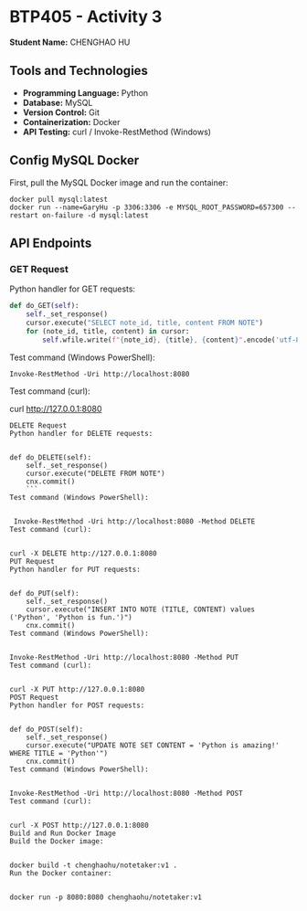 # BTP405 - Activity 3
**Student Name:** CHENGHAO HU

## Tools and Technologies
- **Programming Language:** Python
- **Database:** MySQL
- **Version Control:** Git
- **Containerization:** Docker
- **API Testing:** curl / Invoke-RestMethod (Windows)

## Config MySQL Docker
First, pull the MySQL Docker image and run the container:
```
docker pull mysql:latest
docker run --name=GaryHu -p 3306:3306 -e MYSQL_ROOT_PASSWORD=657300 --restart on-failure -d mysql:latest

```


## API Endpoints

### GET Request
Python handler for GET requests:
```python
def do_GET(self):
    self._set_response()
    cursor.execute("SELECT note_id, title, content FROM NOTE")
    for (note_id, title, content) in cursor:
        self.wfile.write(f"{note_id}, {title}, {content}".encode('utf-8'))
```
Test command (Windows PowerShell):

```
Invoke-RestMethod -Uri http://localhost:8080
```
Test command (curl):


curl http://127.0.0.1:8080
```
DELETE Request
Python handler for DELETE requests:


def do_DELETE(self):
    self._set_response()
    cursor.execute("DELETE FROM NOTE")
    cnx.commit()
    ```
Test command (Windows PowerShell):


 Invoke-RestMethod -Uri http://localhost:8080 -Method DELETE
Test command (curl):


curl -X DELETE http://127.0.0.1:8080
PUT Request
Python handler for PUT requests:


def do_PUT(self):
    self._set_response()
    cursor.execute("INSERT INTO NOTE (TITLE, CONTENT) values ('Python', 'Python is fun.')")
    cnx.commit()
Test command (Windows PowerShell):


Invoke-RestMethod -Uri http://localhost:8080 -Method PUT
Test command (curl):


curl -X PUT http://127.0.0.1:8080
POST Request
Python handler for POST requests:


def do_POST(self):
    self._set_response()
    cursor.execute("UPDATE NOTE SET CONTENT = 'Python is amazing!' WHERE TITLE = 'Python'")
    cnx.commit()
Test command (Windows PowerShell):


Invoke-RestMethod -Uri http://localhost:8080 -Method POST
Test command (curl):


curl -X POST http://127.0.0.1:8080
Build and Run Docker Image
Build the Docker image:


docker build -t chenghaohu/notetaker:v1 .
Run the Docker container:


docker run -p 8080:8080 chenghaohu/notetaker:v1
